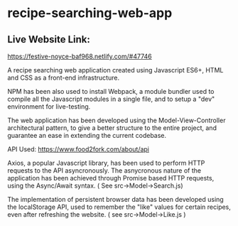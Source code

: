 # recipe-searching-web-app

## Live Website Link:
https://festive-noyce-baf968.netlify.com/#47746

A recipe searching web application created using Javascript ES6+, HTML and CSS as a front-end infrastructure.

NPM has been also used to install Webpack, a module bundler used to compile all the Javascript modules in a single file, and to setup a "dev" environment for live-testing. 

The web application has been developed using the Model-View-Controller architectural pattern, to give a better structure to the entire project, and guarantee an ease in extending the current codebase.

API Used: https://www.food2fork.com/about/api

Axios, a popular Javascript library, has been used to perform HTTP requests to the API asyncronously. The asnycronous nature of the application has been achieved through Promise based HTTP requests, using the Async/Await syntax. ( See src->Model->Search.js)

The implementation of persistent browser data has been developed using the localStorage API, used to remember the "like" values for certain recipes, even after refreshing the website. ( see src->Model->Like.js )





